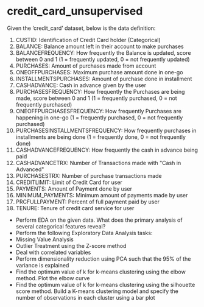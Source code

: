 # credit_card_unsupervised
Given the ‘credit_card’ dataset, below is the data definition:
1) CUSTID: Identification of Credit Card holder (Categorical)
2) BALANCE: Balance amount left in their account to make purchases
3) BALANCEFREQUENCY: How frequently the Balance is updated, score between 0 and 1 (1 = frequently updated, 0 = not frequently updated)
4) PURCHASES: Amount of purchases made from account
5) ONEOFFPURCHASES: Maximum purchase amount done in one-go
6) INSTALLMENTSPURCHASES: Amount of purchase done in installment
7) CASHADVANCE: Cash in advance given by the user
8) PURCHASESFREQUENCY: How frequently the Purchases are being made, score between 0 and 1 (1 = frequently purchased, 0 = not frequently purchased)
9) ONEOFFPURCHASESFREQUENCY: How frequently Purchases are happening in one-go (1 = frequently purchased, 0 = not frequently purchased)
10) PURCHASESINSTALLMENTSFREQUENCY: How frequently purchases in installments are being done (1 = frequently done, 0 = not frequently done)
11) CASHADVANCEFREQUENCY: How frequently the cash in advance being paid
12) CASHADVANCETRX: Number of Transactions made with "Cash in Advanced"
13) PURCHASESTRX: Number of purchase transactions made
14) CREDITLIMIT: Limit of Credit Card for user
15) PAYMENTS: Amount of Payment done by user
16) MINIMUM_PAYMENTS: Minimum amount of payments made by user
17) PRCFULLPAYMENT: Percent of full payment paid by user
18) TENURE: Tenure of credit card service for user


* Perform EDA on the given data. What does the primary analysis of several categorical features reveal?
* Perform the following Exploratory Data Analysis tasks:
* Missing Value Analysis
* Outlier Treatment using the Z-score method
* Deal with correlated variables
* Perform dimensionality reduction using PCA such that the 95% of the variance is explained
* Find the optimum value of k for k-means clustering using the elbow method. Plot the elbow curve
* Find the optimum value of k for k-means clustering using the silhouette score method. Build a K-means clustering model and specify the number of observations in each cluster using a bar plot
